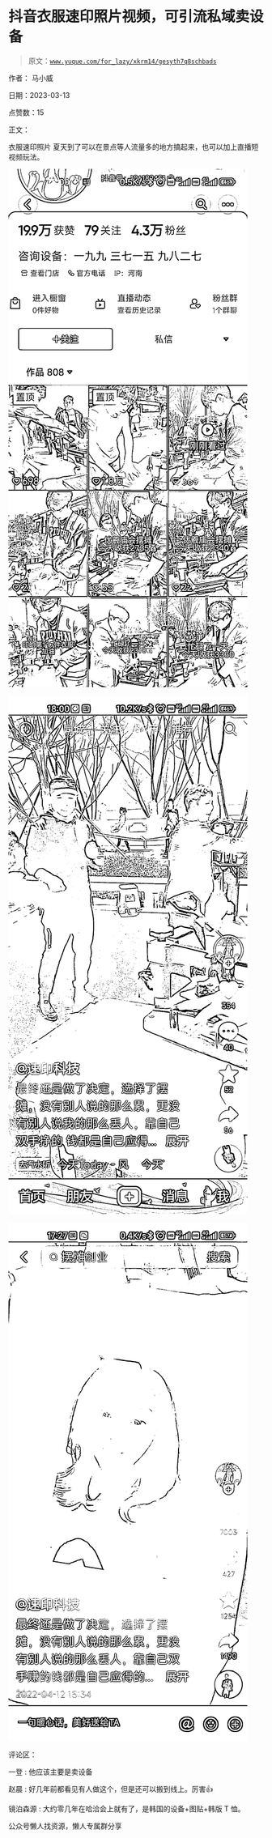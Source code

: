 # 抖音衣服速印照片视频，可引流私域卖设备

> 原文：[`www.yuque.com/for_lazy/xkrm14/gesyth7q8schbads`](https://www.yuque.com/for_lazy/xkrm14/gesyth7q8schbads)



作者： 马小威



日期：2023-03-13



点赞数：15

<ne-hole id="uf8290531" data-lake-id="uf8290531">

正文：



衣服速印照片 夏天到了可以在景点等人流量多的地方搞起来，也可以加上直播短视频玩法。



![](img/f8bdbce3c8565efbc1a84aabeabd538c.png)



![](img/edc50cb964b0d430bd1428efbf2b6da4.png)



![](img/24c95801e742963d65d69504dc495c47.png)

<ne-hole id="u1746d12b" data-lake-id="u1746d12b">

评论区：



一登 : 他应该主要是卖设备



赵晨 : 好几年前都看见有人做这个，但是还可以搬到线上。厉害👍



镜泊森源 : 大约零几年在哈洽会上就有了，是韩国的设备+图贴+韩版 T 恤。

<ne-hole id="u666ad639" data-lake-id="u666ad639">

公众号懒人找资源，懒人专属群分享

</ne-hole></ne-hole></ne-hole>